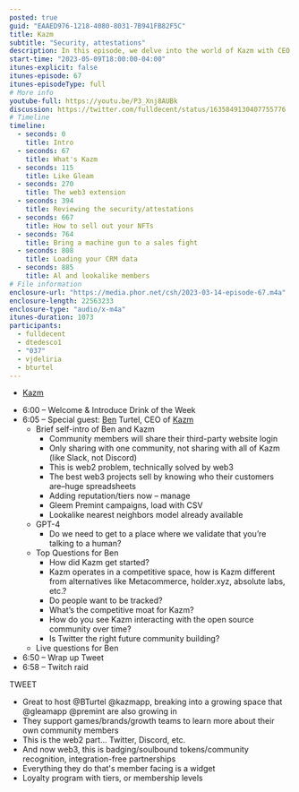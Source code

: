 ```yaml
---
posted: true
guid: "EAAED976-1218-4080-8031-7B941FB82F5C"
title: Kazm
subtitle: "Security, attestations"
description: In this episode, we delve into the world of Kazm with CEO Ben Turtel. We explore community-focused web3 projects, delve into the intricacies of Kazm and its competitive standing, address privacy concerns and discuss the potential of GPT-4 in human interaction. We also discuss Twitter as a potential platform for community building.
start-time: "2023-05-09T18:00:00-04:00"
itunes-explicit: false
itunes-episode: 67
itunes-episodeType: full
# More info
youtube-full: https://youtu.be/P3_Xnj8AUBk
discussion: https://twitter.com/fulldecent/status/1635849130407755776
# Timeline
timeline:
  - seconds: 0
    title: Intro
  - seconds: 67
    title: What's Kazm
  - seconds: 115
    title: Like Gleam
  - seconds: 270
    title: The web3 extension
  - seconds: 394
    title: Reviewing the security/attestations
  - seconds: 667
    title: How to sell out your NFTs
  - seconds: 764
    title: Bring a machine gun to a sales fight
  - seconds: 808
    title: Loading your CRM data
  - seconds: 885
    title: Al and lookalike members
# File information
enclosure-url: "https://media.phor.net/csh/2023-03-14-episode-67.m4a"
enclosure-length: 22563233
enclosure-type: "audio/x-m4a"
itunes-duration: 1073
participants:
  - fulldecent
  - dtedesco1
  - "037"
  - vjdeliria
  - bturtel
---
```


- [Kazm](https://join.kazm.com/)

<!--end of quick notes-->

- 6:00 – Welcome & Introduce Drink of the Week
- 6:05 – Special guest: [Ben](https://www.linkedin.com/in/ben-turtel/) Turtel, CEO of [Kazm](https://about.kazm.xyz/)
  - Brief self-intro of Ben and Kazm
    - Community members will share their third-party website login
    - Only sharing with one community, not sharing with all of Kazm (like Slack, not Discord)
    - This is web2 problem, technically solved by web3
    - The best web3 projects sell by knowing who their customers are–huge spreadsheets
    - Adding reputation/tiers now – manage 
    - Gleem Premint campaigns, load with CSV
    - Lookalike nearest neighbors model already available
  - GPT-4
    - Do we need to get to a place where we validate that you’re talking to a human?
  - Top Questions for Ben
    - How did Kazm get started?
    - Kazm operates in a competitive space, how is Kazm different from alternatives like Metacommerce, holder.xyz, absolute labs, etc.?
    - Do people want to be tracked?
    - What’s the competitive moat for Kazm?
    - How do you see Kazm interacting with the open source community over time?
    - Is Twitter the right future community building?
  - Live questions for Ben
- 6:50 – Wrap up Tweet
- 6:58 – Twitch raid

TWEET

- Great to host @BTurtel @kazmapp, breaking into a growing space that @gleamapp @premint are also growing in
- They support games/brands/growth teams to learn more about their own community members
- This is the web2 part… Twitter, Discord, etc.
- And now web3, this is badging/soulbound tokens/community recognition, integration-free partnerships
- Everything they do that's member facing is a widget
- Loyalty program with tiers, or membership levels